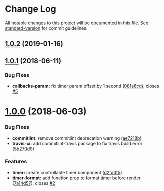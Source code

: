 # Change Log

All notable changes to this project will be documented in this file. See [standard-version](https://github.com/conventional-changelog/standard-version) for commit guidelines.

<a name="1.0.2"></a>
## [1.0.2](https://github.com/yassinedoghri/react-timer-machine/compare/v1.0.1...v1.0.2) (2019-01-16)



<a name="1.0.1"></a>
## [1.0.1](https://github.com/yassinedoghri/react-timer-machine/compare/v1.0.0...v1.0.1) (2018-06-11)


### Bug Fixes

* **callbacks-param:** fix timer param offset by 1 second ([081a8cd](https://github.com/yassinedoghri/react-timer-machine/commit/081a8cd)), closes [#5](https://github.com/yassinedoghri/react-timer-machine/issues/5)



<a name="1.0.0"></a>
# [1.0.0](https://github.com/yassinedoghri/react-timer-machine/compare/ae7218b...v1.0.0) (2018-06-03)


### Bug Fixes

* **commitlint:** remove commitlint deprecation warning ([ae7218b](https://github.com/yassinedoghri/react-timer-machine/commit/ae7218b))
* **travis-ci:** add commitlint-travis package to fix travis build error ([5b270d9](https://github.com/yassinedoghri/react-timer-machine/commit/5b270d9))


### Features

* **timer:** create controllable timer component ([d2fd3f5](https://github.com/yassinedoghri/react-timer-machine/commit/d2fd3f5))
* **timer-format:** add function prop to format timer before render ([7a14d57](https://github.com/yassinedoghri/react-timer-machine/commit/7a14d57)), closes [#2](https://github.com/yassinedoghri/react-timer-machine/issues/2)
